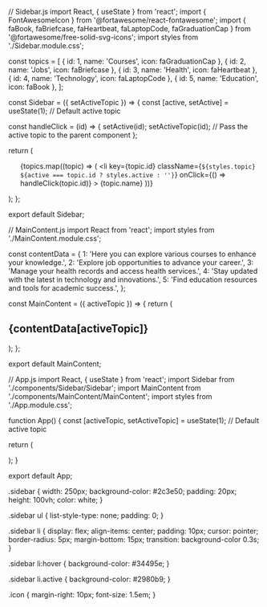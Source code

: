 // Sidebar.js
import React, { useState } from 'react';
import { FontAwesomeIcon } from '@fortawesome/react-fontawesome';
import { faBook, faBriefcase, faHeartbeat, faLaptopCode, faGraduationCap } from '@fortawesome/free-solid-svg-icons';
import styles from './Sidebar.module.css';

const topics = [
  { id: 1, name: 'Courses', icon: faGraduationCap },
  { id: 2, name: 'Jobs', icon: faBriefcase },
  { id: 3, name: 'Health', icon: faHeartbeat },
  { id: 4, name: 'Technology', icon: faLaptopCode },
  { id: 5, name: 'Education', icon: faBook },
];

const Sidebar = ({ setActiveTopic }) => {
  const [active, setActive] = useState(1); // Default active topic

  const handleClick = (id) => {
    setActive(id);
    setActiveTopic(id); // Pass the active topic to the parent component
  };

  return (
    <div className={styles.sidebar}>
      <ul>
        {topics.map((topic) => (
          <li
            key={topic.id}
            className={`${styles.topic} ${active === topic.id ? styles.active : ''}`}
            onClick={() => handleClick(topic.id)}
          >
            <FontAwesomeIcon icon={topic.icon} className={styles.icon} />
            <span>{topic.name}</span>
          </li>
        ))}
      </ul>
    </div>
  );
};

export default Sidebar;



// MainContent.js
import React from 'react';
import styles from './MainContent.module.css';

const contentData = {
  1: 'Here you can explore various courses to enhance your knowledge.',
  2: 'Explore job opportunities to advance your career.',
  3: 'Manage your health records and access health services.',
  4: 'Stay updated with the latest in technology and innovations.',
  5: 'Find education resources and tools for academic success.',
};

const MainContent = ({ activeTopic }) => {
  return (
    <div className={styles.mainContent}>
      <h2>{contentData[activeTopic]}</h2>
    </div>
  );
};

export default MainContent;


// App.js
import React, { useState } from 'react';
import Sidebar from './components/Sidebar/Sidebar';
import MainContent from './components/MainContent/MainContent';
import styles from './App.module.css';

function App() {
  const [activeTopic, setActiveTopic] = useState(1); // Default active topic

  return (
    <div className={styles.container}>
      <Sidebar setActiveTopic={setActiveTopic} />
      <MainContent activeTopic={activeTopic} />
    </div>
  );
}

export default App;



.sidebar {
  width: 250px;
  background-color: #2c3e50;
  padding: 20px;
  height: 100vh;
  color: white;
}

.sidebar ul {
  list-style-type: none;
  padding: 0;
}

.sidebar li {
  display: flex;
  align-items: center;
  padding: 10px;
  cursor: pointer;
  border-radius: 5px;
  margin-bottom: 15px;
  transition: background-color 0.3s;
}

.sidebar li:hover {
  background-color: #34495e;
}

.sidebar li.active {
  background-color: #2980b9;
}

.icon {
  margin-right: 10px;
  font-size: 1.5em;
}
